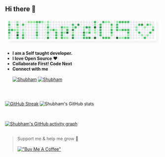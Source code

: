 ## Hi there 👋
![Shubham Kukreti](https://raw.githubusercontent.com/KukretiShubham/KukretiShubham/main/Group%202.png)
- **I am a Self taught developer.**
- **I love Open Source** ❤️ 
- **Collaborate First! Code Next**
- **Connect with me** <br></br>
[![Shubham](https://img.icons8.com/color/48/000000/twitter--v1.png)](https://twitter.com/ShubhamKukretii) [![Shubham](https://img.icons8.com/fluency/48/000000/linkedin.png)](https://www.linkedin.com/in/shubhamkukreti/)

<br></br>

[![GitHub Streak](https://github-readme-streak-stats.herokuapp.com?user=KukretiShubham&theme=radical)](https://git.io/streak-stats) ![Shubham's GitHub stats](https://github-readme-stats.vercel.app/api?username=KukretiShubham&show_icons=true&theme=radical&count_private=true)

<br></br>
[![Shubham's GitHub activity graph](https://activity-graph.herokuapp.com/graph?username=KukretiShubham&bg_color=1F222E&color=F8D866&line=F85D7F&point=FFFFFF&hide_border=true)](https://git.io/KukretiShubham)
<br></br>
> Support me & help me grow 🤗
<br></br>
[!["Buy Me A Coffee"](https://www.buymeacoffee.com/assets/img/custom_images/orange_img.png)](https://www.buymeacoffee.com/shubhamkukreti)
